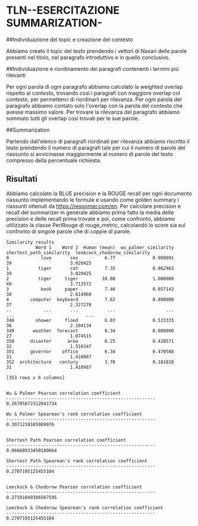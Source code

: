 # TLN--ESERCITAZIONE SUMMARIZATION-

##Individuazione del topic e creazione del contesto

Abbiamo creato il topic del testo prendendo i vettori di Nasari delle parole presenti nel titolo, nel paragrafo introduttivo e in quello conclusivo.

##Individuazione e riordinamento dei paragrafi contenenti i termini più rilevanti

Per ogni parola di ogni paragrafo abbiamo calcolato la weighted overlap rispetto al contesto, trovando così i paragrafi con maggiore overlap col contesto, 
per permetterci di riordinarli per rilevanza. 
Per ogni parola del paragrafo abbiamo contato solo l'overlap con la parola del contesto che avesse massimo valore. 
Per trovare la rilevanza del paragrafo abbiamo sommato tutti gli overlap così trovati per le sue parole.

##Summarization

Partendo dall'elenco di paragrafi riordinati per rilevanza abbiamo riscritto il testo prendendo il numero di paragrafi tale per cui il numero di parole del riassunto
si avvicinasse maggiormente al numero di parole del testo compresso della percentuale richiesta.

## Risultati

Abbiamo calcolato la BLUE precision e la ROUGE recall per ogni documento riassunto implementando le formule e usando come golden summary i riassunti ottenuti da https://resoomer.com/en.
Per calcolare precision e recall del summarizer in generale abbiamo prima fatto la media delle precision e delle recall prima trovate e poi, come confronto, abbiamo utilizzato
la classe PerlRouge di rouge_metric, calcolando lo score sia sul confronto di singole parole che di coppie di parole.

```
Similarity results
           Word 1    Word 2  Human (mean)  wu_palmer_similarity  shortest_path_similarity  leakcock_chodorow_similarity
0            love       sex          6.77              0.909091                        39                      3.020425
1           tiger       cat          7.35              0.962963                        39                      3.020425
2           tiger     tiger         10.00              1.000000                        40                      3.713572
3            book     paper          7.46              0.857143                        38                      2.614960
4        computer  keyboard          7.62              0.800000                        37                      2.327278
..            ...       ...           ...                   ...                       ...                           ...
348        shower     flood          6.03              0.533333                        36                      2.104134
349       weather  forecast          8.34              0.000000                        27                      1.074515
350      disaster      area          6.25              0.428571                        32                      1.516347
351      governor    office          6.34              0.470588                        31                      1.410987
352  architecture   century          3.78              0.181818                        31                      1.410987

[353 rows x 6 columns]


Wu & Palmer Pearson correlation coefficient
--------------------------------------------------------
0.26705872312041734

Wu & Palmer Spearman's rank correlation coefficient
--------------------------------------------------------
0.3071210105989976


Shortest Path Pearson correlation coefficient
--------------------------------------------------------
0.06668933450180664

Shortest Path Spearman's rank correlation coefficient
--------------------------------------------------------
0.2707195125455104


Leeckock & Chodorow Pearson correlation coefficient
--------------------------------------------------------
0.27191049386567595

Leeckock & Chodorow Spearman's rank correlation coefficient
--------------------------------------------------------
0.2707195125455104
```

